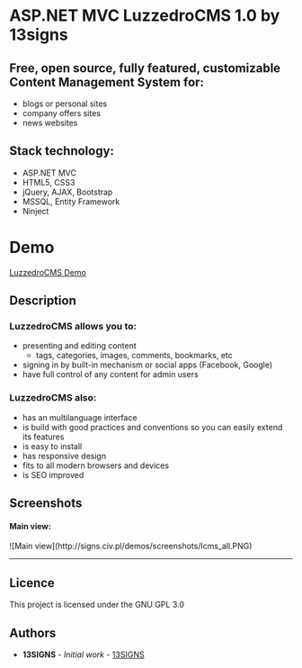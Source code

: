 # ASP.NET MVC LuzzedroCMS 1.0 by 13signs

## Free, open source, fully featured, customizable Content Management System for:
- blogs or personal sites
- company offers sites
- news websites
 
## Stack technology: 
- ASP.NET MVC
- HTML5, CSS3
- jQuery, AJAX, Bootstrap
- MSSQL, Entity Framework
- Ninject

# Demo

[LuzzedroCMS Demo](http://luzzedrocms.13signs.pl)

## Description

### LuzzedroCMS allows you to:
- presenting and editing content
	- tags, categories, images, comments, bookmarks, etc
- signing in by built-in mechanism or social apps (Facebook, Google)
- have full control of any content for admin users

### LuzzedroCMS also:
- has an multilanguage interface
- is build with good practices and conventions so you can easily extend its features
- is easy to install
- has responsive design
- fits to all modern browsers and devices
- is SEO improved 

## Screenshots
<h4>Main view:</h4>
![Main view](http://signs.civ.pl/demos/screenshots/lcms_all.PNG)
<hr>

## Licence
This project is licensed under the GNU GPL 3.0

## Authors
* **13SIGNS** - *Initial work* - [13SIGNS](http://13signs.pl)